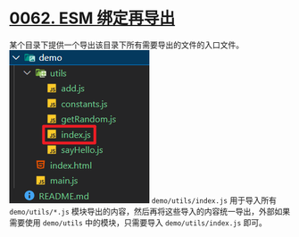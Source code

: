# [0062. ESM 绑定再导出](https://github.com/Tdahuyou/javascript/tree/main/0062.%20ESM%20%E7%BB%91%E5%AE%9A%E5%86%8D%E5%AF%BC%E5%87%BA)

某个目录下提供一个导出该目录下所有需要导出的文件的入口文件。
![](md-imgs/2024-09-29-15-11-04.png)
`demo/utils/index.js` 用于导入所有 `demo/utils/*.js` 模块导出的内容，然后再将这些导入的内容统一导出，外部如果需要使用 `demo/utils` 中的模块，只需要导入 `demo/utils/index.js` 即可。
